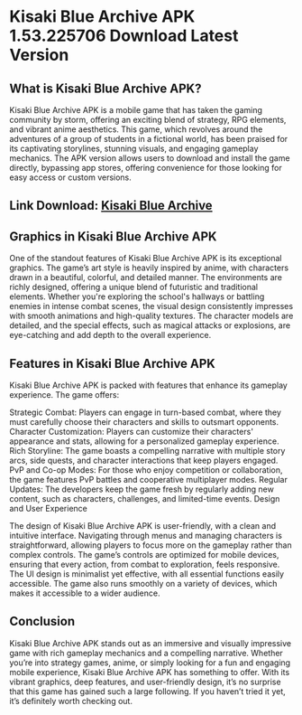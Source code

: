 # Kisaki Blue Archive APK 1.53.225706 Download Latest Version
## What is Kisaki Blue Archive APK?

Kisaki Blue Archive APK is a mobile game that has taken the gaming community by storm, offering an exciting blend of strategy, RPG elements, and vibrant anime aesthetics. This game, which revolves around the adventures of a group of students in a fictional world, has been praised for its captivating storylines, stunning visuals, and engaging gameplay mechanics. The APK version allows users to download and install the game directly, bypassing app stores, offering convenience for those looking for easy access or custom versions.

## Link Download: [Kisaki Blue Archive](https://apkhuhu.com/kisaki-blue-archive/)

## Graphics in Kisaki Blue Archive APK

One of the standout features of Kisaki Blue Archive APK is its exceptional graphics. The game’s art style is heavily inspired by anime, with characters drawn in a beautiful, colorful, and detailed manner. The environments are richly designed, offering a unique blend of futuristic and traditional elements. Whether you're exploring the school's hallways or battling enemies in intense combat scenes, the visual design consistently impresses with smooth animations and high-quality textures. The character models are detailed, and the special effects, such as magical attacks or explosions, are eye-catching and add depth to the overall experience.

## Features in Kisaki Blue Archive APK

Kisaki Blue Archive APK is packed with features that enhance its gameplay experience. The game offers:

Strategic Combat: Players can engage in turn-based combat, where they must carefully choose their characters and skills to outsmart opponents.
Character Customization: Players can customize their characters' appearance and stats, allowing for a personalized gameplay experience.
Rich Storyline: The game boasts a compelling narrative with multiple story arcs, side quests, and character interactions that keep players engaged.
PvP and Co-op Modes: For those who enjoy competition or collaboration, the game features PvP battles and cooperative multiplayer modes.
Regular Updates: The developers keep the game fresh by regularly adding new content, such as characters, challenges, and limited-time events.
Design and User Experience

The design of Kisaki Blue Archive APK is user-friendly, with a clean and intuitive interface. Navigating through menus and managing characters is straightforward, allowing players to focus more on the gameplay rather than complex controls. The game’s controls are optimized for mobile devices, ensuring that every action, from combat to exploration, feels responsive. The UI design is minimalist yet effective, with all essential functions easily accessible. The game also runs smoothly on a variety of devices, which makes it accessible to a wider audience.

## Conclusion

Kisaki Blue Archive APK stands out as an immersive and visually impressive game with rich gameplay mechanics and a compelling narrative. Whether you’re into strategy games, anime, or simply looking for a fun and engaging mobile experience, Kisaki Blue Archive APK has something to offer. With its vibrant graphics, deep features, and user-friendly design, it’s no surprise that this game has gained such a large following. If you haven’t tried it yet, it’s definitely worth checking out.
